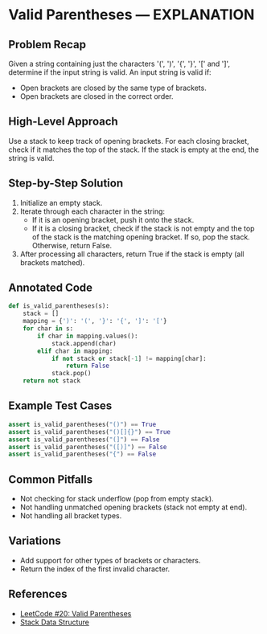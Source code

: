 # Valid Parentheses — EXPLANATION

## Problem Recap
Given a string containing just the characters '(', ')', '{', '}', '[' and ']', determine if the input string is valid. An input string is valid if:
- Open brackets are closed by the same type of brackets.
- Open brackets are closed in the correct order.

## High-Level Approach
Use a stack to keep track of opening brackets. For each closing bracket, check if it matches the top of the stack. If the stack is empty at the end, the string is valid.

## Step-by-Step Solution
1. Initialize an empty stack.
2. Iterate through each character in the string:
    - If it is an opening bracket, push it onto the stack.
    - If it is a closing bracket, check if the stack is not empty and the top of the stack is the matching opening bracket. If so, pop the stack. Otherwise, return False.
3. After processing all characters, return True if the stack is empty (all brackets matched).

## Annotated Code
```python
def is_valid_parentheses(s):
    stack = []
    mapping = {')': '(', '}': '{', ']': '['}
    for char in s:
        if char in mapping.values():
            stack.append(char)
        elif char in mapping:
            if not stack or stack[-1] != mapping[char]:
                return False
            stack.pop()
    return not stack
```

## Example Test Cases
```python
assert is_valid_parentheses("()") == True
assert is_valid_parentheses("()[]{}") == True
assert is_valid_parentheses("(]") == False
assert is_valid_parentheses("([)]") == False
assert is_valid_parentheses("{") == False
```

## Common Pitfalls
- Not checking for stack underflow (pop from empty stack).
- Not handling unmatched opening brackets (stack not empty at end).
- Not handling all bracket types.

## Variations
- Add support for other types of brackets or characters.
- Return the index of the first invalid character.

## References
- [LeetCode #20: Valid Parentheses](https://leetcode.com/problems/valid-parentheses/)
- [Stack Data Structure](https://en.wikipedia.org/wiki/Stack_(abstract_data_type)) 